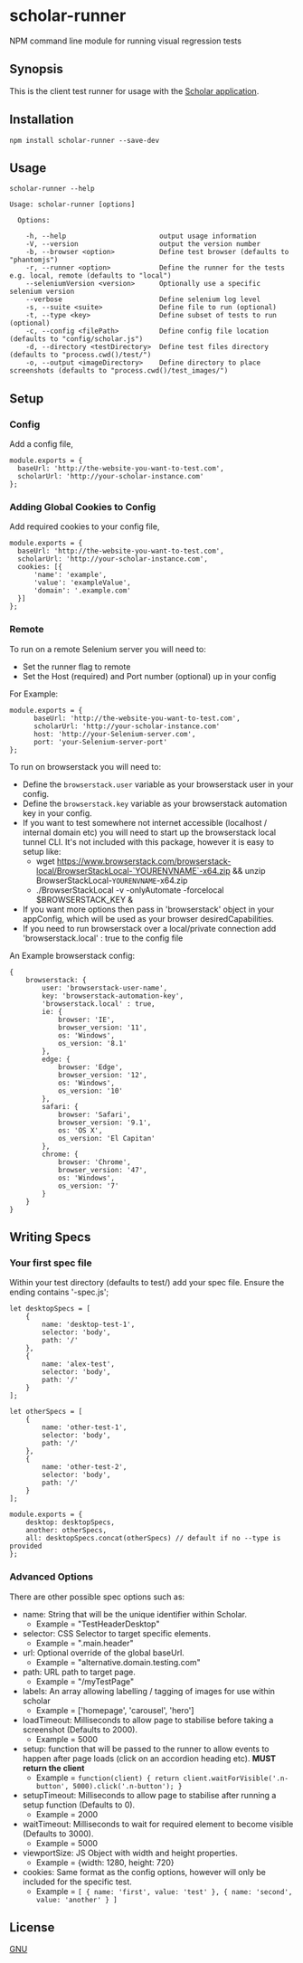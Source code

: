 # scholar-runner
NPM command line module for running visual regression tests

## Synopsis

This is the client test runner for usage with the [Scholar application](http://github.com/alexnaish/scholar).

## Installation

`npm install scholar-runner --save-dev`

## Usage

`scholar-runner --help`

    Usage: scholar-runner [options]

      Options:

        -h, --help                       output usage information
        -V, --version                    output the version number
        -b, --browser <option>           Define test browser (defaults to "phantomjs")
        -r, --runner <option>            Define the runner for the tests e.g. local, remote (defaults to "local")
        --seleniumVersion <version>      Optionally use a specific selenium version
        --verbose                        Define selenium log level
        -s, --suite <suite>              Define file to run (optional)
        -t, --type <key>                 Define subset of tests to run (optional)
        -c, --config <filePath>          Define config file location (defaults to "config/scholar.js")
        -d, --directory <testDirectory>  Define test files directory (defaults to "process.cwd()/test/")
        -o, --output <imageDirectory>    Define directory to place screenshots (defaults to "process.cwd()/test_images/")

## Setup

### Config

Add a config file,

    module.exports = {
      baseUrl: 'http://the-website-you-want-to-test.com',
      scholarUrl: 'http://your-scholar-instance.com'
    };


### Adding Global Cookies to Config

Add required cookies to your config file,

    module.exports = {
      baseUrl: 'http://the-website-you-want-to-test.com',
      scholarUrl: 'http://your-scholar-instance.com',
      cookies: [{
          'name': 'example',
          'value': 'exampleValue',
          'domain': '.example.com'
      }]
    };

### Remote

To run on a remote Selenium server you will need to:

* Set the runner flag to remote
* Set the Host (required) and Port number (optional) up in your config

For Example:

    module.exports = {
          baseUrl: 'http://the-website-you-want-to-test.com',
          scholarUrl: 'http://your-scholar-instance.com'
          host: 'http://your-Selenium-server.com',
          port: 'your-Selenium-server-port'
    };


To run on browserstack you will need to:

* Define the `browserstack.user` variable as your browserstack user in your config.
* Define the `browserstack.key` variable as your browserstack automation key in your config.
* If you want to test somewhere not internet accessible (localhost / internal domain etc) you will need to start up the browserstack local tunnel CLI. It's not included with this package, however it is easy to setup like:
    * wget https://www.browserstack.com/browserstack-local/BrowserStackLocal-`YOURENVNAME`-x64.zip && unzip BrowserStackLocal-`YOURENVNAME`-x64.zip
    * ./BrowserStackLocal -v -onlyAutomate -forcelocal $BROWSERSTACK_KEY &
* If you want more options then pass in 'browserstack' object in your appConfig, which will be used as your browser desiredCapabilities. 
* If you need to run browserstack over a local/private connection add 'browserstack.local' : true to the config file 

An Example browserstack config:

    {
        browserstack: {
            user: 'browserstack-user-name',
            key: 'browserstack-automation-key',
            'browserstack.local' : true,
            ie: {
                browser: 'IE',
                browser_version: '11',
                os: 'Windows',
                os_version: '8.1'
            },
            edge: {
                browser: 'Edge',
                browser_version: '12',
                os: 'Windows',
                os_version: '10'
            },
            safari: {
                browser: 'Safari',
                browser_version: '9.1',
                os: 'OS X',
                os_version: 'El Capitan'
            },
            chrome: {
                browser: 'Chrome',
                browser_version: '47',
                os: 'Windows',
                os_version: '7'
            }
        }
    }

## Writing Specs

### Your first spec file


Within your test directory (defaults to test/) add your spec file. Ensure the ending contains '-spec.js';

    let desktopSpecs = [
        {
            name: 'desktop-test-1',
            selector: 'body',
            path: '/'
        },
        {
            name: 'alex-test',
            selector: 'body',
            path: '/'
        }
    ];

    let otherSpecs = [
        {
            name: 'other-test-1',
            selector: 'body',
            path: '/'
        },
        {
            name: 'other-test-2',
            selector: 'body',
            path: '/'
        }
    ];

    module.exports = {
        desktop: desktopSpecs,
        another: otherSpecs,
        all: desktopSpecs.concat(otherSpecs) // default if no --type is provided
    };

### Advanced Options

There are other possible spec options such as:

* name: String that will be the unique identifier within Scholar.
    * Example = "TestHeaderDesktop"
* selector: CSS Selector to target specific elements.
    * Example = ".main.header"
* url: Optional override of the global baseUrl.
    * Example = "alternative.domain.testing.com"
* path: URL path to target page.
    * Example = "/myTestPage"
* labels: An array allowing labelling / tagging of images for use within scholar
    * Example = ['homepage', 'carousel', 'hero']
* loadTimeout: Milliseconds to allow page to stabilise before taking a screenshot (Defaults to 2000).
    * Example = 5000
* setup: function that will be passed to the runner to allow events to happen after page loads (click on an accordion heading etc). **MUST return the client**
    * Example = `function(client) {
        return client.waitForVisible('.n-button', 5000).click('.n-button');
     }`
* setupTimeout: Milliseconds to allow page to stabilise after running a setup function (Defaults to 0).
    * Example = 2000
* waitTimeout: Milliseconds to wait for required element to become visible (Defaults to 3000).
    * Example = 5000
* viewportSize: JS Object with width and height properties.
    * Example = {width: 1280, height: 720}
* cookies: Same format as the config options, however will only be included for the specific test.
    * Example = `[
                    {
                        name: 'first',
                        value: 'test'
                    },
                    {
                        name: 'second',
                        value: 'another'
                    }
                ]`


## License

[GNU](LICENSE)
